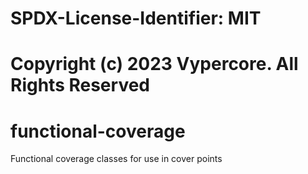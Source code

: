 # SPDX-License-Identifier: MIT
# Copyright (c) 2023 Vypercore. All Rights Reserved

# functional-coverage
Functional coverage classes for use in cover points
